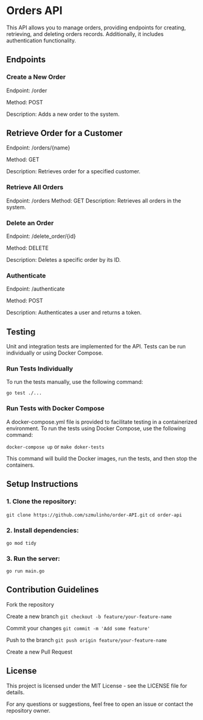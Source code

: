 # Orders API

This API allows you to manage orders, providing endpoints for creating, retrieving, and deleting orders records. Additionally, it includes authentication functionality.

## Endpoints

### Create a New Order

Endpoint: /order

Method: POST

Description: Adds a new order to the system.

## Retrieve Order for a Customer

Endpoint: /orders/{name}

Method: GET

Description: Retrieves order for a specified customer.

### Retrieve All Orders
Endpoint: /orders
Method: GET
Description: Retrieves all orders in the system.

### Delete an Order

Endpoint: /delete_order/{id}

Method: DELETE

Description: Deletes a specific order by its ID.

### Authenticate

Endpoint: /authenticate

Method: POST

Description: Authenticates a user and returns a token.

## Testing

Unit and integration tests are implemented for the API. Tests can be run individually or using Docker Compose.

### Run Tests Individually

To run the tests manually, use the following command:

```go test ./...```

### Run Tests with Docker Compose

A docker-compose.yml file is provided to facilitate testing in a containerized environment. To run the tests using Docker Compose, use the following command:

```docker-compose up``` or ```make doker-tests```

This command will build the Docker images, run the tests, and then stop the containers.

## Setup Instructions

### 1. Clone the repository:

```git clone https://github.com/szmulinho/order-API.git```
```cd order-api```

### 2. Install dependencies:

```go mod tidy```

### 3. Run the server:

```go run main.go```

## Contribution Guidelines

Fork the repository

Create a new branch ```git checkout -b feature/your-feature-name```

Commit your changes ```git commit -m 'Add some feature'```

Push to the branch ```git push origin feature/your-feature-name```

Create a new Pull Request

## License

This project is licensed under the MIT License - see the LICENSE file for details.

For any questions or suggestions, feel free to open an issue or contact the repository owner.



